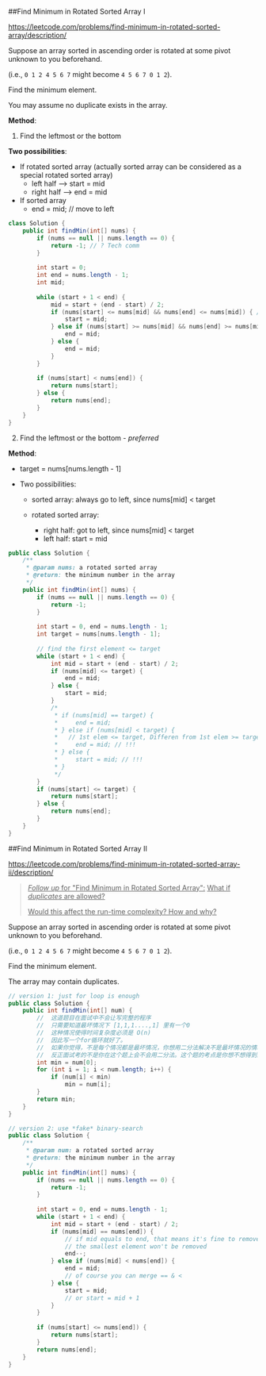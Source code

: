 ##Find Minimum in Rotated Sorted Array I

https://leetcode.com/problems/find-minimum-in-rotated-sorted-array/description/

Suppose an array sorted in ascending order is rotated at some pivot unknown to you beforehand.

(i.e., `0 1 2 4 5 6 7` might become `4 5 6 7 0 1 2`).

Find the minimum element.

You may assume no duplicate exists in the array.



**Method**:

1. Find the leftmost or the bottom

**Two possibilities**:

* If rotated sorted array (actually sorted array can be considered as a special rotated sorted array)  
  * left half —> start = mid 
  * right half —> end = mid
* If sorted array
  * end = mid; // move to left

```java
class Solution {
    public int findMin(int[] nums) {
        if (nums == null || nums.length == 0) {
            return -1; // ? Tech comm
        }
        
        int start = 0;
        int end = nums.length - 1;
        int mid;
         
        while (start + 1 < end) {
            mid = start + (end - start) / 2;
            if (nums[start] <= nums[mid] && nums[end] <= nums[mid]) { // left half
                start = mid;
            } else if (nums[start] >= nums[mid] && nums[end] >= nums[mid]) { // right half
                end = mid;
            } else {
                end = mid;
            }
        }
        
        if (nums[start] < nums[end]) {
            return nums[start];
        } else {
            return nums[end];
        }
    }
}
```



2. Find the leftmost or the bottom - *preferred*

**Method**:

* target = nums[nums.length - 1]

* Two possibilities:

  * sorted array: always go to left, since nums[mid] < target


  * rotated sorted array: 
    * right half: got to left, since nums[mid] < target
    * left half: start = mid

```java
public class Solution {
    /**
     * @param nums: a rotated sorted array
     * @return: the minimum number in the array
     */
    public int findMin(int[] nums) {
        if (nums == null || nums.length == 0) {
            return -1;
        }
        
        int start = 0, end = nums.length - 1;
        int target = nums[nums.length - 1];
        
        // find the first element <= target
        while (start + 1 < end) {
            int mid = start + (end - start) / 2;
            if (nums[mid] <= target) {
                end = mid;
            } else {
                start = mid;
            }
            /*
             * if (nums[mid] == target) {
             *     end = mid;
             * } else if (nums[mid] < target) {
             *   // 1st elem <= target, Differen from 1st elem >= target in sorted array
             *     end = mid; // !!! 
             * } else {
             *     start = mid; // !!!
             * }
             */
        }
        if (nums[start] <= target) {
            return nums[start];
        } else {
            return nums[end];
        }
    }
}
```



##Find Minimum in Rotated Sorted Array II

https://leetcode.com/problems/find-minimum-in-rotated-sorted-array-ii/description/



> <u>*Follow up* for "Find Minimum in Rotated Sorted Array":</u>
> <u>What if *duplicates* are allowed?</u>
>
> <u>Would this affect the run-time complexity? How and why?</u>

Suppose an array sorted in ascending order is rotated at some pivot unknown to you beforehand.

(i.e., `0 1 2 4 5 6 7` might become `4 5 6 7 0 1 2`).

Find the minimum element.

The array may contain duplicates.



```java
// version 1: just for loop is enough
public class Solution {
    public int findMin(int[] num) {
        //  这道题目在面试中不会让写完整的程序
        //  只需要知道最坏情况下 [1,1,1....,1] 里有一个0
        //  这种情况使得时间复杂度必须是 O(n)
        //  因此写一个for循环就好了。
        //  如果你觉得，不是每个情况都是最坏情况，你想用二分法解决不是最坏情况的情况，那你就写一个二分吧。
        //  反正面试考的不是你在这个题上会不会用二分法。这个题的考点是你想不想得到最坏情况。
        int min = num[0];
        for (int i = 1; i < num.length; i++) {
            if (num[i] < min)
                min = num[i];
        }
        return min;
    }
}
```



```java
// version 2: use *fake* binary-search
public class Solution {
    /**
     * @param num: a rotated sorted array
     * @return: the minimum number in the array
     */
    public int findMin(int[] nums) {
        if (nums == null || nums.length == 0) {
            return -1;
        }
        
        int start = 0, end = nums.length - 1;
        while (start + 1 < end) {
            int mid = start + (end - start) / 2;
            if (nums[mid] == nums[end]) {
                // if mid equals to end, that means it's fine to remove end
                // the smallest element won't be removed
                end--;
            } else if (nums[mid] < nums[end]) {
                end = mid;
                // of course you can merge == & <
            } else {
                start = mid;
                // or start = mid + 1
            }
        }
        
        if (nums[start] <= nums[end]) {
            return nums[start];
        }
        return nums[end];
    }
}
```

